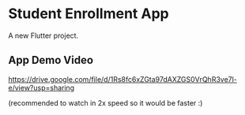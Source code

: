 # Student Enrollment App

A new Flutter project.

## App Demo Video
https://drive.google.com/file/d/1Rs8fc6xZGta97dAXZGS0VrQhR3ve7l-e/view?usp=sharing

(recommended to watch in 2x speed so it would be faster :)
